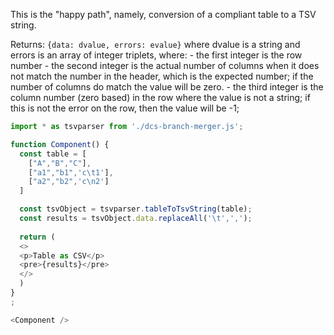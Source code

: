 This is the "happy path", namely, conversion of a compliant
table to a TSV string.

Returns: 
`{data: dvalue, errors: evalue}`
where dvalue is a string and errors is an array of integer triplets, where:
	- the first integer is the row number
	- the second integer is the actual number of columns 
    when it does not match the number in the header, 
    which is the expected number; 
    if the number of columns do match the value will be zero.
	- the third integer is the column number (zero based) 
    in the row where the value is not a string;
    if this is not the error on the row, then the value will be -1;

```js
import * as tsvparser from './dcs-branch-merger.js';

function Component() {
  const table = [
    ["A","B","C"],
    ["a1","b1",'c\t1'],
    ["a2","b2",'c\n2']
  ]

  const tsvObject = tsvparser.tableToTsvString(table);
  const results = tsvObject.data.replaceAll('\t',',');
  
  return (
  <>
  <p>Table as CSV</p>
  <pre>{results}</pre>
  </>
  )
}
;

<Component />
```